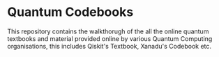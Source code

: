 # Quantum Codebooks

This repository contains the walkthorugh of the all the online quantum textbooks and material provided online by various Quantum Computing organisations,
this includes Qiskit's Textbook, Xanadu's Codebook etc.
